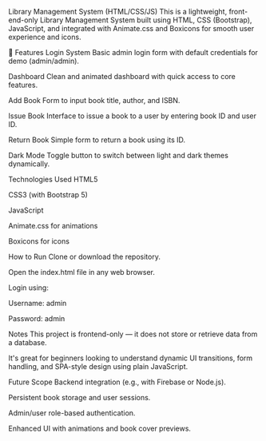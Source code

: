  Library Management System (HTML/CSS/JS)
This is a lightweight, front-end-only Library Management System built using HTML, CSS (Bootstrap), JavaScript, and integrated with Animate.css and Boxicons for smooth user experience and icons.

🔧 Features
Login System
Basic admin login form with default credentials for demo (admin/admin).

Dashboard
Clean and animated dashboard with quick access to core features.

Add Book
Form to input book title, author, and ISBN.

Issue Book
Interface to issue a book to a user by entering book ID and user ID.

Return Book
Simple form to return a book using its ID.

Dark Mode
Toggle button to switch between light and dark themes dynamically.

 Technologies Used
HTML5

CSS3 (with Bootstrap 5)

JavaScript

Animate.css for animations

Boxicons for icons

  How to Run
Clone or download the repository.

Open the index.html file in any web browser.

Login using:

Username: admin

Password: admin

 Notes
This project is frontend-only — it does not store or retrieve data from a database.

It's great for beginners looking to understand dynamic UI transitions, form handling, and SPA-style design using plain JavaScript.

 Future Scope
Backend integration (e.g., with Firebase or Node.js).

Persistent book storage and user sessions.

Admin/user role-based authentication.

Enhanced UI with animations and book cover previews.
